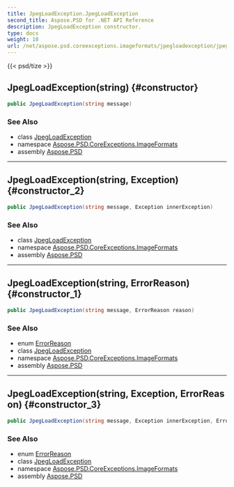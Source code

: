 ```yaml
---
title: JpegLoadException.JpegLoadException
second_title: Aspose.PSD for .NET API Reference
description: JpegLoadException constructor. 
type: docs
weight: 10
url: /net/aspose.psd.coreexceptions.imageformats/jpegloadexception/jpegloadexception/
---
```

{{< psd/tize >}}
## JpegLoadException(string) {#constructor}

```csharp
public JpegLoadException(string message)
```

### See Also

* class [JpegLoadException](../)
* namespace [Aspose.PSD.CoreExceptions.ImageFormats](../../jpegloadexception/)
* assembly [Aspose.PSD](../../../)

---

## JpegLoadException(string, Exception) {#constructor_2}

```csharp
public JpegLoadException(string message, Exception innerException)
```

### See Also

* class [JpegLoadException](../)
* namespace [Aspose.PSD.CoreExceptions.ImageFormats](../../jpegloadexception/)
* assembly [Aspose.PSD](../../../)

---

## JpegLoadException(string, ErrorReason) {#constructor_1}

```csharp
public JpegLoadException(string message, ErrorReason reason)
```

### See Also

* enum [ErrorReason](../../jpegloadexception.errorreason/)
* class [JpegLoadException](../)
* namespace [Aspose.PSD.CoreExceptions.ImageFormats](../../jpegloadexception/)
* assembly [Aspose.PSD](../../../)

---

## JpegLoadException(string, Exception, ErrorReason) {#constructor_3}

```csharp
public JpegLoadException(string message, Exception innerException, ErrorReason reason)
```

### See Also

* enum [ErrorReason](../../jpegloadexception.errorreason/)
* class [JpegLoadException](../)
* namespace [Aspose.PSD.CoreExceptions.ImageFormats](../../jpegloadexception/)
* assembly [Aspose.PSD](../../../)


